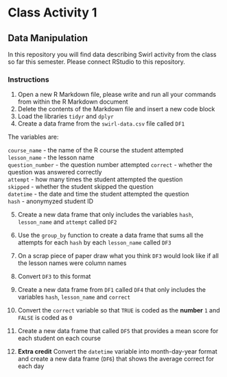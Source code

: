 # Class Activity 1
## Data Manipulation

In this repository you will find data describing Swirl activity from the class so far this semester. Please connect RStudio to this repository.

### Instructions
  
1. Open a new R Markdown file, please write and run all your commands from within the R Markdown document  
2. Delete the contents of the Markdown file and insert a new code block
3. Load the libraries  `tidyr` and `dplyr`
4. Create a data frame from the `swirl-data.csv` file called `DF1`

The variables are:

`course_name` - the name of the R course the student attempted  
`lesson_name` - the lesson name  
`question_number` - the question number attempted
`correct` - whether the question was answered correctly  
`attempt` - how many times the student attempted the question  
`skipped` - whether the student skipped the question  
`datetime` - the date and time the student attempted the question  
`hash` - anonymyzed student ID  

5. Create a new data frame that only includes the variables `hash`, `lesson_name` and `attempt` called `DF2`

6. Use the `group_by` function to create a data frame that sums all the attempts for each `hash` by each `lesson_name` called `DF3`

7. On a scrap piece of paper draw what you think `DF3` would look like if all the lesson names were column names

8. Convert `DF3` to this format  

9. Create a new data frame from `DF1` called `DF4` that only includes the variables `hash`, `lesson_name` and `correct`

10. Convert the `correct` variable so that `TRUE` is coded as the **number** `1` and `FALSE` is coded as `0`  

11. Create a new data frame that called `DF5` that provides a mean score for each student on each course

12. **Extra credit** Convert the `datetime` variable into month-day-year format and create a new data frame (`DF6`) that shows the average correct for each day

